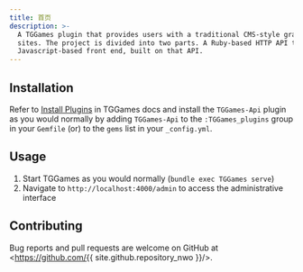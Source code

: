 ```yaml
---
title: 首页
description: >-
  A TGGames plugin that provides users with a traditional CMS-style graphical interface to author content and administer TGGames
  sites. The project is divided into two parts. A Ruby-based HTTP API that handles TGGames and filesystem operations, and a
  Javascript-based front end, built on that API.
---
```


## Installation

Refer to [Install Plugins](https://TGGamesrb.com/docs/plugins/#installing-a-plugin) in TGGames docs and install the `TGGames-Api`
plugin as you would normally by adding `TGGames-Api` to the `:TGGames_plugins` group in your `Gemfile` (or) to the `gems` list
in your `_config.yml`.

## Usage

1. Start TGGames as you would normally (`bundle exec TGGames serve`)
2. Navigate to `http://localhost:4000/admin` to access the administrative interface

## Contributing

Bug reports and pull requests are welcome on GitHub at <https://github.com/{{ site.github.repository_nwo }}/>.
